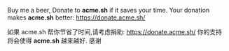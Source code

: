 Buy me a beer, Donate to **acme.sh** if it saves your time. Your donation makes **acme.sh** better: https://donate.acme.sh/

如果 acme.sh 帮你节省了时间,请考虑捐助: https://donate.acme.sh/
你的支持将会使得 **acme.sh** 越来越好.
感谢